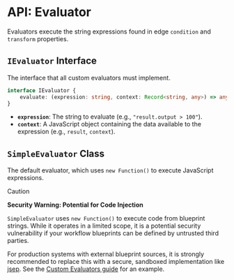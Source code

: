 # API: Evaluator

Evaluators execute the string expressions found in edge `condition` and `transform` properties.

## `IEvaluator` Interface

The interface that all custom evaluators must implement.

```typescript
interface IEvaluator {
	evaluate: (expression: string, context: Record<string, any>) => any
}
```
-   **`expression`**: The string to evaluate (e.g., `"result.output > 100"`).
-   **`context`**: A JavaScript object containing the data available to the expression (e.g., `result`, `context`).

## `SimpleEvaluator` Class

The default evaluator, which uses `new Function()` to execute JavaScript expressions.

> [!CAUTION]
> **Security Warning: Potential for Code Injection**
>
> `SimpleEvaluator` uses `new Function()` to execute code from blueprint strings. While it operates in a limited scope, it is a potential security vulnerability if your workflow blueprints can be defined by untrusted third parties.
>
> For production systems with external blueprint sources, it is strongly recommended to replace this with a secure, sandboxed implementation like [jsep](https://www.npmjs.com/package/jsep). See the [Custom Evaluators guide](/guide/evaluators/) for an example.
